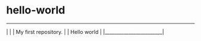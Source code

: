 # hello-world

 __________________________
 |                        |
 |   My first repository. |
 |     Hello world        |
 |________________________|
